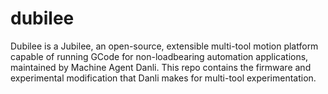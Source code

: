 # dubilee

Dubilee is a Jubilee, an open-source, extensible multi-tool motion platform capable of running GCode for non-loadbearing automation applications, maintained by Machine Agent Danli. This repo contains the firmware and experimental modification that Danli makes for multi-tool experimentation.